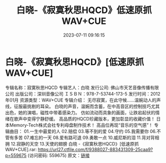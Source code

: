 ﻿---
title: 白晓-《寂寞秋思HQCD》低速原抓WAV+CUE
date: 2023-07-11 09:16:15
categories: WAV车载音乐、镜像
tags: 华语中文
---
# 白晓-《寂寞秋思HQCD》[低速原抓WAV+CUE]

专辑名称：寂寞秋思HQCD
专辑艺人：白晓
发行公司: 佛山市天艺音像传播有限公司
出版公司：深圳音像公司
ＩＳＢＮ：978-7-53744-173-5
发行时间：2012年01月
资源类型：WAV+CUE
专辑介绍：
无尽寂寞，在此守候……温婉动人的声线，征服最挑剔的耳朵。
白晓的声音，温婉而含蓄，在中高音区的控制技巧尤其出色，她的演唱，磁性中带着感染力。
仿如流动而具象的画面，让跌宕起伏的情绪在歌声中变得宁静舒缓。
高品质的HQCD珍藏版本，更加彰显的收藏价值！
日本Memory-Tech株式会社专利母盘制作技术！
高品位再现“音乐的空气感”！
专辑曲目：
01.一生中最爱的人
02.赔偿
03.等不到的爱
04.守约
05.我需要你
06.不管有多苦
07.难忘的一天
08.爱有路可退
09.勇敢一点
10.威尼斯的泪
11.背对背相拥
12.寂静的天空
13.天使的翅膀
白晓 -《寂寞秋思HQCD》[低速原抓WAV+CUE].rar: https://url27.ctfile.com/f/9388027-883431309-25caa9?p=559675
(访问密码: 559675)
原文：[链接](https://blog.sina.com.cn/s/blog_1647c7e76010312nl.html)